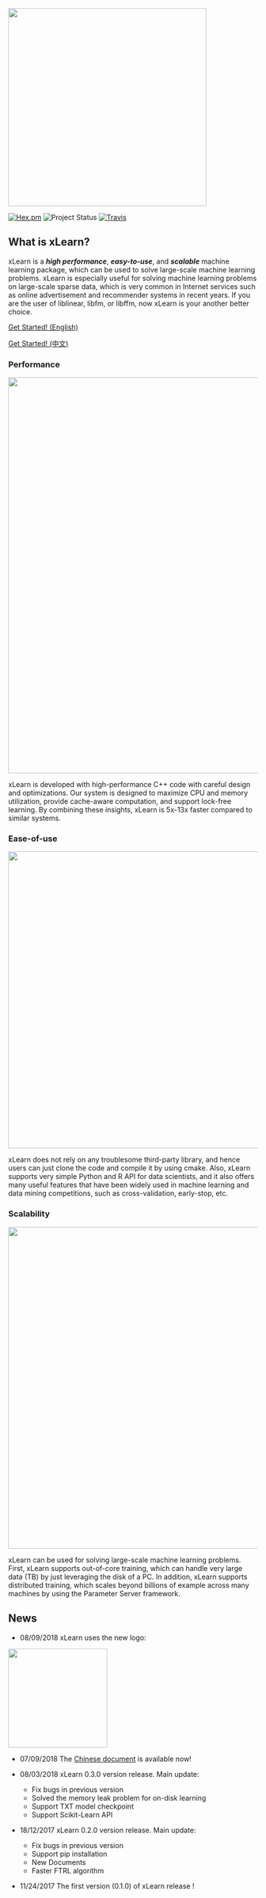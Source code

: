 <img src="https://github.com/aksnzhy/xLearn/raw/master/img/xlearn_logo.png" width = "400"/>

[![Hex.pm](https://img.shields.io/hexpm/l/plug.svg)](./LICENCE)
![Project Status](https://img.shields.io/badge/version-0.3.1-green.svg)
[![Travis](https://img.shields.io/travis/rust-lang/rust.svg)]()


## What is xLearn?

xLearn is a ***high performance***, ***easy-to-use***, and ***scalable*** machine learning package, 
which can be used to solve large-scale machine learning problems. xLearn is especially useful for solving machine
learning problems on large-scale sparse data, which is very common in Internet services such as online advertisement 
and recommender systems in recent years.  If you are the user  of liblinear, libfm, or libffm, now xLearn is your 
another better choice.

[Get Started! (English)](http://xlearn-doc.readthedocs.io/en/latest/index.html)

[Get Started! (中文)](http://xlearn-doc-cn.readthedocs.io/en/latest/index.html)

### Performance

<img src="https://github.com/aksnzhy/xLearn/raw/master/img/speed.png" width = "800"/>

xLearn is developed with high-performance C++ code with careful design and optimizations. Our system is designed to maximize CPU and memory utilization, provide cache-aware computation, and support lock-free learning. By combining these insights, xLearn is 5x-13x faster compared to similar systems.

### Ease-of-use

<img src="https://github.com/aksnzhy/xLearn/raw/master/img/code.png" width = "600"/>

xLearn does not rely on any troublesome third-party library, and hence users can just clone the code and compile it by using cmake. Also, xLearn supports very simple Python and R API for data scientists, and it also offers many useful features that have been widely used in machine learning and data mining competitions, such as cross-validation, early-stop, etc.

### Scalability

<img src="https://github.com/aksnzhy/xLearn/raw/master/img/scalability.png" width = "650"/>

xLearn can be used for solving large-scale machine learning problems. First, xLearn supports out-of-core training, which can handle very large data (TB) by just leveraging the disk of a PC. In addition, xLearn supports distributed training, which scales beyond billions of example across many machines by using the Parameter Server framework.


## News

 - 08/09/2018 xLearn uses the new logo:

 <img src="https://github.com/aksnzhy/xLearn/raw/master/img/xlearn_logo.png" width = "200"/>

 - 07/09/2018 The [Chinese document](http://xlearn-doc-cn.readthedocs.io/en/latest/index.html) is available now!

 - 08/03/2018 xLearn 0.3.0 version release. Main update:

    * Fix bugs in previous version
    * Solved the memory leak problem for on-disk learning
    * Support TXT model checkpoint
    * Support Scikit-Learn API

 - 18/12/2017 xLearn 0.2.0 version release. Main update:

    * Fix bugs in previous version
    * Support pip installation
    * New Documents
    * Faster FTRL algorithm

 - 11/24/2017 The first version (0.1.0) of xLearn release !
